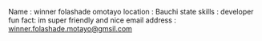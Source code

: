 Name : winner folashade omotayo
location : Bauchi state
skills : developer
fun fact: im super friendly and nice
email address : winner.folashade.motayo@gmsil.com